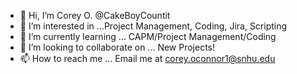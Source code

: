- 👋 Hi, I’m Corey O. @CakeBoyCountit
- 👀 I’m interested in ...Project Management, Coding, Jira, Scripting
- 🌱 I’m currently learning ... CAPM/Project Management/Coding
- 💞️ I’m looking to collaborate on ... New Projects!
- 📫 How to reach me ... Email me at corey.oconnor1@snhu.edu

<!---
CakeBoyCountit/CakeBoyCountit is a ✨ special ✨ repository because its `README.md` (this file) appears on your GitHub profile.
You can click the Preview link to take a look at your changes.
--->

